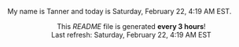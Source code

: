 My name is Tanner and today is Saturday, February 22, 4:19 AM EST.

<p align="center">This <i>README</i> file is generated <b>every 3 hours</b>!</br>Last refresh: Saturday, February 22, 4:19 AM EST<br /></p>
